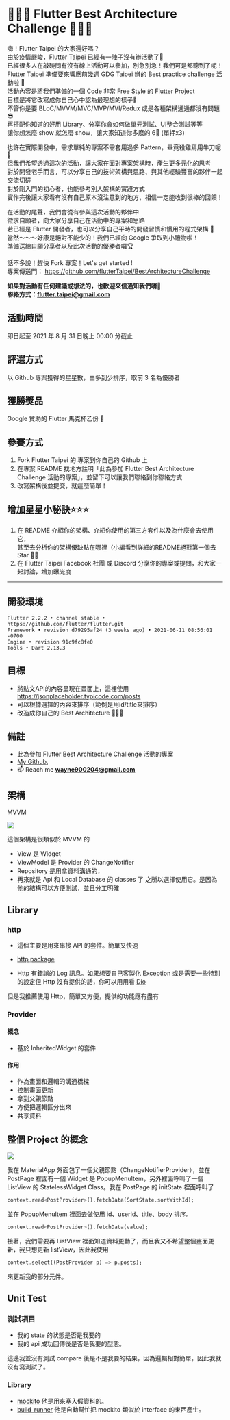 # 📢📢📢 Flutter Best Architecture Challenge 📢📢📢
嗨！Flutter Taipei 的大家還好嗎？  
由於疫情嚴峻，Flutter Taipei 已經有一陣子沒有辦活動了🥲  
已經很多人在敲碗問有沒有線上活動可以參加，別急別急！我們可是都聽到了呢！  
Flutter Taipei 準備要來響應前幾週 GDG Taipei 辦的 Best practice challenge 活動啦 📢  
活動內容是將我們準備的一個 Code 非常 Free Style 的 Flutter Project  
目標是將它改寫成你自己心中認為最理想的樣子🤘  
不管你是要 BLoC/MVVM/MVC/MVP/MVI/Redux 或是各種架構通通都沒有問題😎  
再搭配你知道的好用 Library、分享你會如何做單元測試、UI整合測試等等  
讓你想怎麼 show 就怎麼 show，讓大家知道你多麽的 6⃣ (單押x3) 

也許在實際開發中，需求單純的專案不需套用過多 Pattern，畢竟殺雞焉用牛刀呢🔪  
但我們希望透過這次的活動，讓大家在面對專案架構時，產生更多元化的思考  
對於開發老手而言，可以分享自己的技術架構與思路、與其他經驗豐富的夥伴一起交流切磋  
對於剛入門的初心者，也能參考別人架構的實踐方式  
實作完後讓大家看有沒有自己原本沒注意到的地方，相信一定能收到很棒的回饋！  

在活動的尾聲，我們會從有參與這次活動的夥伴中  
徵求自願者，向大家分享自己在活動中的專案和思路  
若已經是 Flutter 開發者，也可以分享自己平時的開發習慣和慣用的程式架構 🙌  
當然～～～好康是絕對不能少的！我們已經向 Google 爭取到小禮物啦！  
準備送給自願分享者以及此次活動的優勝者囉🏆  

話不多說！趕快 Fork 專案！Let's get started !  
專案傳送門： https://github.com/flutterTaipei/BestArchitectureChallenge

**如果對活動有任何建議或想法的，也歡迎來信通知我們唷🥳**  
**聯絡方式：flutter.taipei@gmail.com**

## 活動時間
即日起至 2021 年 8 月 31 日晚上 00:00 分截止

## 評選方式
以 Github 專案獲得的星星數，由多到少排序，取前 3 名為優勝者

## 獲勝獎品
Google 贊助的 Flutter 馬克杯乙份 🎁

## 參賽方式

1. Fork Flutter Taipei 的 專案到你自己的 Github 上
2. 在專案 README 找地方註明「此為參加 Flutter Best Architecture Challenge 活動的專案」，並留下可以讓我們聯絡到你聯絡方式
3. 改寫架構後並提交，就這麼簡單！

## 增加星星小秘訣⭐️⭐️⭐️

1. 在 README 介紹你的架構、介紹你使用的第三方套件以及為什麼會去使用它，  
   甚至去分析你的架構優缺點在哪裡（小編看到詳細的README絕對第一個去Star 🙋‍♂️
2. 在 Flutter Taipei Facebook 社團 或 Discord 分享你的專案或提問，和大家一起討論，增加曝光度

___


## 開發環境

```
Flutter 2.2.2 • channel stable • https://github.com/flutter/flutter.git
Framework • revision d79295af24 (3 weeks ago) • 2021-06-11 08:56:01 -0700
Engine • revision 91c9fc8fe0
Tools • Dart 2.13.3
```
## 目標

- 將貼文API的內容呈現在畫面上，這裡使用 https://jsonplaceholder.typicode.com/posts
- 可以根據選擇的內容來排序（範例是用id/title來排序）
- 改造成你自己的 Best Architecture 🎉🎉🎉

## 備註
 - 此為參加 Flutter Best Architecture Challenge 活動的專案
 - [My Github](https://github.com/wayne900204),
 - 📫  Reach me  **wayne900204@gmail.com**

## 架構
MVVM

![](https://github.com/wayne900204/BestArchitectureChallenge/blob/main/flutter_mvvm.png)

這個架構是很類似於 MVVM 的
 - View 是 Widget
 - ViewModel 是 Provider 的 ChangeNotifier
 - Repository 是用拿資料溝通的，
 - 再來就是 Api 和 Local Database 的 classes 了
之所以選擇使用它。是因為他的結構可以方便測試，並且分工明確

## Library

### http
 - 這個主要是用來串接 API 的套件。簡單又快速
 - [http package](https://pub.dev/packages/http)

 - Http 有錯誤的 Log 訊息。如果想要自己客製化 Exception 或是需要一些特別的設定但 Http 沒有提供的話，你可以用用看 [Dio](https://pub.dev/packages/dio)
 
 但是我推薦使用 Http，簡單又方便，提供的功能應有盡有
 
 ### Provider
 
 #### 概念
  - 基於 InheritedWidget 的套件
 #### 作用
 - 作為畫面和邏輯的溝通橋樑
 - 控制畫面更新
 - 拿到父親節點
 - 方便把邏輯區分出來
 - 共享資料

 ## 整個 Project 的概念
![](https://github.com/wayne900204/BestArchitectureChallenge/blob/main/project_structure.png)

我在 MaterialApp 外面包了一個父親節點（ChangeNotifierProvider），並在 PostPage 裡面有一個 Widget 是 PopupMenuItem，另外裡面呼叫了一個 ListView 的 StatelessWidget Class。我在 PostPage 的 initState 裡面呼叫了
```dart
context.read<PostProvider>().fetchData(SortState.sortWithId);
```
並在 PopupMenuItem 裡面去做使用 id、userId、title、body 排序。
```dart
context.read<PostProvider>().fetchData(value);
```
接著，我們需要再 ListView 裡面知道資料更動了，而且我又不希望整個畫面更新，我只想更新 listView，因此我使用
```dart
context.select((PostProvider p) => p.posts);
```
來更新我的部分元件。

## Unit Test
### 測試項目
 - 我的 state 的狀態是否是我要的
 - 我的 api 成功回傳後是否是我要的型態。

這邊我並沒有測試 compare 後是不是我要的結果，因為邏輯相對簡單，因此我就沒有寫測試了。

### Library
 - [mockito](https://pub.dev/packages/mockito) 他是用來塞入假資料的。
 - [build_runner](https://pub.dev/packages/build_runner) 他是自動幫忙把 mockito 類似於 interface 的東西產生。
